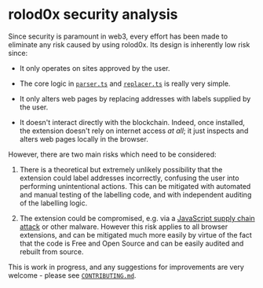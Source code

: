 # rolod0x security analysis

Since security is paramount in web3, every effort has been made to eliminate
any risk caused by using rolod0x.  Its design is inherently low risk since:

- It only operates on sites approved by the user.

- The core logic in [`parser.ts`](src/shared/parser.ts) and
  [`replacer.ts`](src/pages/content/replacer.ts) is really very simple.

- It only alters web pages by replacing addresses with labels supplied by
  the user.

- It doesn't interact directly with the blockchain.  Indeed, once
  installed, the extension doesn't rely on internet access *at all*;
  it just inspects and alters web pages locally in the browser.

However, there are two main risks which need to be considered:

1. There is a theoretical but extremely unlikely possibility that the
   extension could label addresses incorrectly, confusing the user into
   performing unintentional actions.  This can be mitigated with automated
   and manual testing of the labelling code, and with independent auditing
   of the labelling logic.

2. The extension could be compromised, e.g. via a [JavaScript supply chain
   attack](https://prophaze.com/learning/what-are-javascript-supply-chain-attacks/)
   or other malware.  However this risk applies to all browser extensions,
   and can be mitigated much more easily by virtue of the fact that the code
   is Free and Open Source and can be easily audited and rebuilt from
   source.

This is work in progress, and any suggestions for improvements are very welcome -
please see [`CONTRIBUTING.md`](CONTRIBUTING.md).
